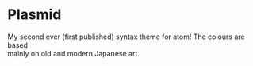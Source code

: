 # Plasmid

My second ever (first published) syntax theme for atom! The colours are based<br>
mainly on old and modern Japanese art.
